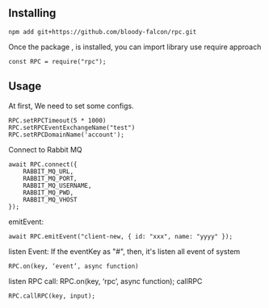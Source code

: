 ## Installing

```
npm add git+https://github.com/bloody-falcon/rpc.git
```

Once the package , is installed, you can import library use require approach
```
const RPC = require("rpc");
```
## Usage

At first, We need to set some configs.
```
RPC.setRPCTimeout(5 * 1000)
RPC.setRPCEventExchangeName("test")
RPC.setRPCDomainName('account');
```
Connect to Rabbit MQ
```
await RPC.connect({
	RABBIT_MQ_URL,
    RABBIT_MQ_PORT,
    RABBIT_MQ_USERNAME,
    RABBIT_MQ_PWD,
    RABBIT_MQ_VHOST
});
```
emitEvent:
```
await RPC.emitEvent("client-new, { id: "xxx", name: "yyyy" });
```
listen Event: If the eventKey as "#", then, it's listen all event of system
```
RPC.on(key, ‘event’, async function)
```
listen RPC call:
RPC.on(key, ‘rpc’, async function);
callRPC
```
RPC.callRPC(key, input);
```
